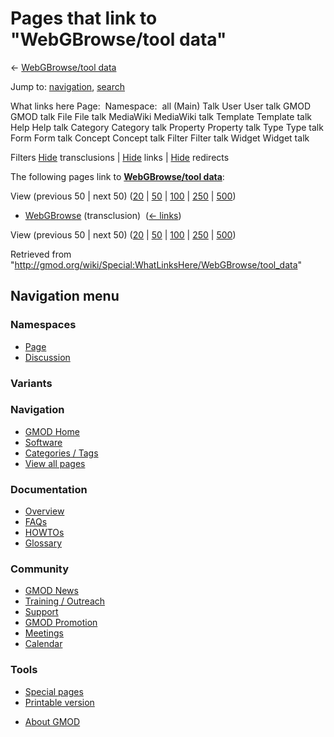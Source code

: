 <div id="mw-page-base" class="noprint">

</div>

<div id="mw-head-base" class="noprint">

</div>

<div id="content" class="mw-body" role="main">

<span id="top"></span>

<div id="mw-js-message" style="display:none;">

</div>



# <span dir="auto">Pages that link to "WebGBrowse/tool data"</span>

<div id="bodyContent">

<div id="contentSub">

← [WebGBrowse/tool
data](/wiki/WebGBrowse/tool_data "WebGBrowse/tool data")

</div>

<div id="jump-to-nav" class="mw-jump">

Jump to: [navigation](#mw-navigation), [search](#p-search)

</div>

<div id="mw-content-text">

What links here Page:  Namespace:  all (Main) Talk User User talk GMOD
GMOD talk File File talk MediaWiki MediaWiki talk Template Template talk
Help Help talk Category Category talk Property Property talk Type Type
talk Form Form talk Concept Concept talk Filter Filter talk Widget
Widget talk

Filters
[Hide](/mediawiki/index.php?title=Special:WhatLinksHere/WebGBrowse/tool_data&hidetrans=1 "Special:WhatLinksHere/WebGBrowse/tool data")
transclusions \|
[Hide](/mediawiki/index.php?title=Special:WhatLinksHere/WebGBrowse/tool_data&hidelinks=1 "Special:WhatLinksHere/WebGBrowse/tool data")
links \|
[Hide](/mediawiki/index.php?title=Special:WhatLinksHere/WebGBrowse/tool_data&hideredirs=1 "Special:WhatLinksHere/WebGBrowse/tool data")
redirects

The following pages link to **[WebGBrowse/tool
data](/wiki/WebGBrowse/tool_data "WebGBrowse/tool data")**:

View (previous 50 \| next 50)
([20](/mediawiki/index.php?title=Special:WhatLinksHere/WebGBrowse/tool_data&limit=20 "Special:WhatLinksHere/WebGBrowse/tool data")
\|
[50](/mediawiki/index.php?title=Special:WhatLinksHere/WebGBrowse/tool_data&limit=50 "Special:WhatLinksHere/WebGBrowse/tool data")
\|
[100](/mediawiki/index.php?title=Special:WhatLinksHere/WebGBrowse/tool_data&limit=100 "Special:WhatLinksHere/WebGBrowse/tool data")
\|
[250](/mediawiki/index.php?title=Special:WhatLinksHere/WebGBrowse/tool_data&limit=250 "Special:WhatLinksHere/WebGBrowse/tool data")
\|
[500](/mediawiki/index.php?title=Special:WhatLinksHere/WebGBrowse/tool_data&limit=500 "Special:WhatLinksHere/WebGBrowse/tool data"))

- [WebGBrowse](/wiki/WebGBrowse "WebGBrowse") (transclusion) ‎
  <span class="mw-whatlinkshere-tools">([←
  links](/mediawiki/index.php?title=Special:WhatLinksHere&target=WebGBrowse "Special:WhatLinksHere"))</span>

View (previous 50 \| next 50)
([20](/mediawiki/index.php?title=Special:WhatLinksHere/WebGBrowse/tool_data&limit=20 "Special:WhatLinksHere/WebGBrowse/tool data")
\|
[50](/mediawiki/index.php?title=Special:WhatLinksHere/WebGBrowse/tool_data&limit=50 "Special:WhatLinksHere/WebGBrowse/tool data")
\|
[100](/mediawiki/index.php?title=Special:WhatLinksHere/WebGBrowse/tool_data&limit=100 "Special:WhatLinksHere/WebGBrowse/tool data")
\|
[250](/mediawiki/index.php?title=Special:WhatLinksHere/WebGBrowse/tool_data&limit=250 "Special:WhatLinksHere/WebGBrowse/tool data")
\|
[500](/mediawiki/index.php?title=Special:WhatLinksHere/WebGBrowse/tool_data&limit=500 "Special:WhatLinksHere/WebGBrowse/tool data"))

</div>

<div class="printfooter">

Retrieved from
"<http://gmod.org/wiki/Special:WhatLinksHere/WebGBrowse/tool_data>"

</div>

<div id="catlinks" class="catlinks catlinks-allhidden">

</div>

<div class="visualClear">

</div>

</div>

</div>

<div id="mw-navigation">

## Navigation menu

<div id="mw-head">



<div id="left-navigation">

<div id="p-namespaces" class="vectorTabs" role="navigation"
aria-labelledby="p-namespaces-label">

### Namespaces

- <span id="ca-nstab-main"><a href="/wiki/WebGBrowse/tool_data" accesskey="c"
  title="View the content page [c]">Page</a></span>
- <span id="ca-talk"><a
  href="/mediawiki/index.php?title=Talk:WebGBrowse/tool_data&amp;action=edit&amp;redlink=1"
  accesskey="t"
  title="Discussion about the content page [t]">Discussion</a></span>

</div>

<div id="p-variants" class="vectorMenu emptyPortlet" role="navigation"
aria-labelledby="p-variants-label">

### 

### Variants[](#)

<div class="menu">

</div>

</div>

</div>





</div>

</div>

</div>

<div id="mw-panel">

<div id="p-logo" role="banner">

<a href="/wiki/Main_Page"
style="background-image: url(http://gmod.org/images/GMOD-cogs.png);"
title="Visit the main page"></a>

</div>

<div id="p-Navigation" class="portal" role="navigation"
aria-labelledby="p-Navigation-label">

### Navigation

<div class="body">

- <span id="n-GMOD-Home">[GMOD Home](/wiki/Main_Page)</span>
- <span id="n-Software">[Software](/wiki/GMOD_Components)</span>
- <span id="n-Categories-.2F-Tags">[Categories /
  Tags](/wiki/Categories)</span>
- <span id="n-View-all-pages">[View all
  pages](/wiki/Special:AllPages)</span>

</div>

</div>

<div id="p-Documentation" class="portal" role="navigation"
aria-labelledby="p-Documentation-label">

### Documentation

<div class="body">

- <span id="n-Overview">[Overview](/wiki/Overview)</span>
- <span id="n-FAQs">[FAQs](/wiki/Category:FAQ)</span>
- <span id="n-HOWTOs">[HOWTOs](/wiki/Category:HOWTO)</span>
- <span id="n-Glossary">[Glossary](/wiki/Glossary)</span>

</div>

</div>

<div id="p-Community" class="portal" role="navigation"
aria-labelledby="p-Community-label">

### Community

<div class="body">

- <span id="n-GMOD-News">[GMOD News](/wiki/GMOD_News)</span>
- <span id="n-Training-.2F-Outreach">[Training /
  Outreach](/wiki/Training_and_Outreach)</span>
- <span id="n-Support">[Support](/wiki/Support)</span>
- <span id="n-GMOD-Promotion">[GMOD
  Promotion](/wiki/GMOD_Promotion)</span>
- <span id="n-Meetings">[Meetings](/wiki/Meetings)</span>
- <span id="n-Calendar">[Calendar](/wiki/Calendar)</span>

</div>

</div>

<div id="p-tb" class="portal" role="navigation"
aria-labelledby="p-tb-label">

### Tools

<div class="body">

- <span id="t-specialpages"><a href="/wiki/Special:SpecialPages" accesskey="q"
  title="A list of all special pages [q]">Special pages</a></span>
- <span id="t-print"><a
  href="/mediawiki/index.php?title=Special:WhatLinksHere/WebGBrowse/tool_data&amp;printable=yes"
  rel="alternate" accesskey="p"
  title="Printable version of this page [p]">Printable version</a></span>

</div>

</div>

</div>

</div>

<div id="footer" role="contentinfo">

- <span id="footer-places-about">[About
  GMOD](/wiki/GMOD:About "GMOD:About")</span>

<!-- -->






</div>
